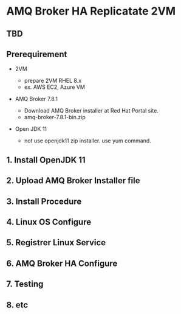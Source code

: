 # AMQ Broker HA Replicatate 2VM

## TBD


## Prerequirement

* 2VM
  * prepare 2VM RHEL 8.x
  * ex. AWS EC2, Azure VM

* AMQ Broker 7.8.1
  * Download AMQ Broker installer at Red Hat Portal site.
  * amq-broker-7.8.1-bin.zip

* Open JDK 11
  * not use openjdk11 zip installer. use yum command.

## 1. Install OpenJDK 11

## 2. Upload AMQ Broker Installer file

## 3. Install Procedure

## 4. Linux OS Configure

## 5. Registrer Linux Service

## 6. AMQ Broker HA Configure

## 7. Testing

## 8. etc

